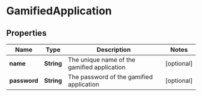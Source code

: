 
# GamifiedApplication

## Properties
Name | Type | Description | Notes
------------ | ------------- | ------------- | -------------
**name** | **String** | The unique name of the gamified application |  [optional]
**password** | **String** | The password of the gamified application |  [optional]



